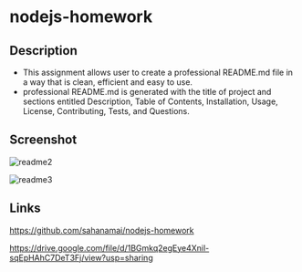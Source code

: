 # nodejs-homework
## Description
* This assignment allows user to create a professional README.md file in a way that is clean, efficient and easy to use.
* professional README.md is generated with the title of project and sections entitled Description, Table of Contents, Installation, Usage, License, Contributing, Tests, and Questions.
## Screenshot
![readme2](https://user-images.githubusercontent.com/41078587/150889401-45b3dc39-e2cb-4e4b-aaf3-552cfbd7953d.png)

![readme3](https://user-images.githubusercontent.com/41078587/150889420-80ea2824-ca45-48c8-a8cb-271ad899f984.png)
## Links
https://github.com/sahanamai/nodejs-homework

https://drive.google.com/file/d/1BGmkq2egEye4Xnil-sqEpHAhC7DeT3Fj/view?usp=sharing
